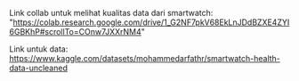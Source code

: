 Link collab untuk melihat kualitas data dari smartwatch:
"https://colab.research.google.com/drive/1_G2NF7pkV68EkLnJDdBZXE4ZYI6GBKhP#scrollTo=COnw7JXXrNM4"

Link untuk data:
https://www.kaggle.com/datasets/mohammedarfathr/smartwatch-health-data-uncleaned

